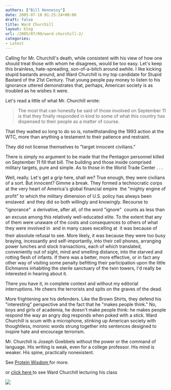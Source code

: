 ```yaml
---
authors: ["Bill Hennessy"]
date: 2005-07-10 01:25:24+00:00
draft: false
title: Ward Churchill
layout: blog
url: /2005/07/09/ward-churchill-2/
categories:
- Latest
---
```


Calling for Mr. Churchill's death, while consistent with his view of how one should treat those with whom he disagrees, would be too easy. Let's keep this brainless, hate-spreading, son-of-a-bitch around awhile. I like kicking stupid bastards around, and Ward Churchill is my top candidate for Stupid Bastard of the 21st Century. That young people pay money to listen to his ignorance uttered demonstrates that, perhaps, American society is as troubled as he wishes it were.




Let's read a little of what Mr. Churchill wrote:




> 

> 
> The most that can honestly be said of those involved on September 11 is that they finally responded in kind to some of what this country has dispensed to their people as a matter of course.  
  
That they waited so long to do so is, notwithstanding the 1993 action at the WTC, more than anything a testament to their patience and restraint.  
  
They did not license themselves to "target innocent civilians."  
  
There is simply no argument to be made that the Pentagon personnel killed on September 11 fill that bill. The building and those inside comprised military targets, pure and simple. As to those in the World Trade Center . . .  
  
Well, really. Let's get a grip here, shall we? True enough, they were civilians of a sort. But innocent? Gimme a break. They formed a technocratic corps at the very heart of America's global financial empire  the "mighty engine of profit" to which the military dimension of U.S. policy has always been enslaved  and they did so both willingly and knowingly. Recourse to "ignorance"  a derivative, after all, of the word "ignore"  counts as less than an excuse among this relatively well-educated elite. To the extent that any of them were unaware of the costs and consequences to others of what they were involved in  and in many cases excelling at  it was because of their absolute refusal to see. More likely, it was because they were too busy braying, incessantly and self-importantly, into their cell phones, arranging power lunches and stock transactions, each of which translated, conveniently out of sight, mind and smelling distance, into the starved and rotting flesh of infants. If there was a better, more effective, or in fact any other way of visiting some penalty befitting their participation upon the little Eichmanns inhabiting the sterile sanctuary of the twin towers, I'd really be interested in hearing about it.
> 
> 

There you have it, in complete context and without my editorial interruptions. He cheers the terrorists and spits on the graves of the dead.




More frightening are his defenders. Like the Brown Shirts, they defend his "interesting" perspective and the fact that he "makes people think." No, boys and girls of academia, he doesn't make people think: he makes people respond the way an angry dog responds when poked with a stick. Ward Churchill is scum with a microphone, stinking up American society with thoughtless, moronic words strung together into sentences designed to inspire hate and encourage terrorism. 




Mr. Churchill is Joseph Goebbels without the power or the command of language. His writing is weak, even for a college professor. His mind is weaker. His spine, practically nonexistent.




See [Protein Wisdom ](https://www.celluloid-wisdom.com/pw/index.php?/weblog/trackbacks/17843/)for more.




or [click here ](https://blog.billhennessy.com/photos/hennessys_view/picture981.aspx)to see Ward Churchill lecturing his class

![](https://blog.billhennessy.com/aggbug.aspx?PostID=978)

